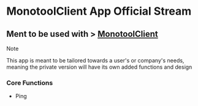 # MonotoolClient App Official Stream

## Ment to be used with > [MonotoolClient](https://github.com/hispanicdevian/MonotoolClient)

> [!NOTE]
> This app is meant to be tailored towards a user's or company's needs, meaning the private version will have its own added functions and design

### Core Functions
- Ping
